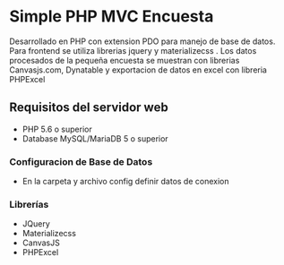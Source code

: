 # Simple PHP MVC Encuesta
Desarrollado en PHP con extension PDO para manejo de base de datos. Para frontend se utiliza librerias jquery y materializecss . Los datos procesados de la pequeña encuesta se muestran con librerias Canvasjs.com, Dynatable y exportacion de datos en excel con libreria PHPExcel

## Requisitos del servidor web
- PHP 5.6 o superior
- Database MySQL/MariaDB 5 o superior

### Configuracion de Base de Datos
- En la carpeta y archivo config definir datos de conexion

### Librerías
- JQuery
- Materializecss
- CanvasJS
- PHPExcel
